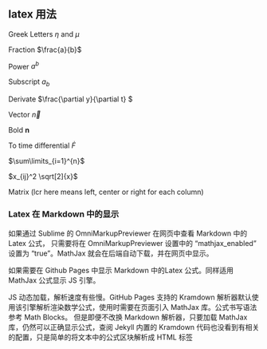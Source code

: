 ## latex 用法

Greek Letters $\eta$ and $\mu$

Fraction $\frac{a}{b}$

Power $a^b$

 <!--more-->

Subscript $a_b$

Derivate $\frac{\partial y}{\partial t} $

Vector $\vec{n}$

Bold $\mathbf{n}$

To time differential $\dot{F}$

$\sum\limits_{i=1}^{n}$

$x_{ij}^2  \sqrt[2]{x}$

Matrix (lcr here means left, center or right for each column)




### Latex 在 Markdown 中的显示

如果通过 Sublime 的 OmniMarkupPreviewer 在网页中查看 Markdown 中的 Latex 公式， 只需要将在 OmniMarkupPreviewer 设置中的 “mathjax_enabled” 设置为 “true”。MathJax 就会在后端自动下载，并在网页中显示。

如果需要在 Github Pages 中显示 Markdown 中的Latex 公式。同样适用 MathJax 公式显示 JS 引擎。

JS 动态加载，解析速度有些慢。GitHub Pages 支持的 Kramdown 解析器默认使用该引擎解析渲染数学公式，使用时需要在页面引入 MathJax 库。公式书写语法参考 Math Blocks。
但是即便不改换 Markdown 解析器，只要加载 MathJax 库，仍然可以正确显示公式，查阅 Jekyll 内置的 Kramdown 代码也没看到有相关的配置，只是简单的将文本中的公式区块解析成 HTML 标签 <script type="math/tex">，最终的公式渲染工作还是由 JS 实现。

1. 在 _config.yml 中指定 Markdown 解析器

```python

# Conversion
markdown: kramdown

```

2. 将下面代码加入 /layout/default.html 文件的 <head> 标签里

```

<!-- mathjax config similar to math.stackexchange -->

<script type="text/x-mathjax-config">
  MathJax.Hub.Config({
    tex2jax: {
      inlineMath: [ ['$','$'], ["\\(","\\)"] ],
      processEscapes: true
    }
  });
</script>

<script type="text/x-mathjax-config">
    MathJax.Hub.Config({
      tex2jax: {
        skipTags: ['script', 'noscript', 'style', 'textarea', 'pre', 'code']
      }
    });
</script>

<script type="text/x-mathjax-config">
    MathJax.Hub.Queue(function() {
        var all = MathJax.Hub.getAllJax(), i;
        for(i=0; i < all.length; i += 1) {
            all[i].SourceElement().parentNode.className += ' has-jax';
        }
    });
</script>

<script type="text/javascript"
   src="http://cdn.mathjax.org/mathjax/latest/MathJax.js?config=TeX-AMS-MML_HTMLorMML">
</script>


3. 最后在 Markdown 文件里写公式代码

```



References：
1. http://alfred-sun.github.io/blog/2014/12/05/github-pages/
2. 


